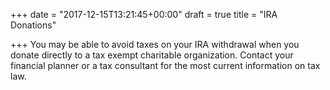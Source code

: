 +++
date = "2017-12-15T13:21:45+00:00"
draft = true
title = "IRA Donations"

+++
You may be able to avoid taxes on your IRA withdrawal when you donate directly to a tax exempt charitable organization.  Contact your financial planner or a tax consultant for the most current information on tax law.